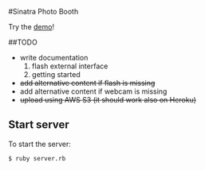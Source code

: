 #Sinatra Photo Booth

Try the [demo](http://photobooth.heroku.com/)!

##TODO

* write documentation
  1. flash external interface
  1. getting started
* <del>add alternative content if flash is missing</del>
* add alternative content if webcam is missing
* <del>upload using AWS S3 (it should work also on Heroku)</del>

## Start server

To start the server:

    $ ruby server.rb